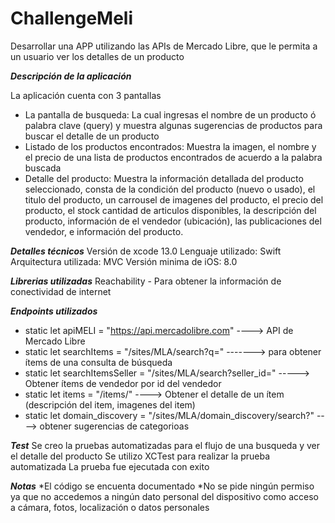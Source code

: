 # ChallengeMeli

Desarrollar una APP utilizando las APIs de Mercado Libre, que le permita a un usuario ver los detalles de un producto

***Descripción de la aplicación***

La aplicación cuenta con 3 pantallas
  * La pantalla de busqueda: 
      La cual ingresas el nombre de un producto ó palabra clave (query) y muestra algunas sugerencias de productos para buscar el detalle de un producto
  * Listado de los productos encontrados: 
      Muestra la imagen, el nombre y el precio de una lista de productos encontrados de acuerdo a la palabra buscada
  * Detalle del producto: 
      Muestra la información detallada del producto seleccionado, consta de la condición del producto (nuevo o usado), el titulo del producto, un carrousel de imagenes del producto, el precio del producto, el stock cantidad de articulos disponibles, la descripción del producto, información de el vendedor (ubicación), las publicaciones del vendedor, e información del producto.
      
***Detalles técnicos***
Versión de xcode 13.0
Lenguaje utilizado: Swift
Arquitectura utilizada: MVC
Versión minima de iOS: 8.0

***Librerias utilizadas***
Reachability - Para obtener la información de conectividad de internet

***Endpoints utilizados***
* static let apiMELI = "https://api.mercadolibre.com" ----> API de Mercado Libre
* static let searchItems = "/sites/MLA/search?q=" -------> para obtener ítems de una consulta de búsqueda
* static let searchItemsSeller = "/sites/MLA/search?seller_id=" -----> Obtener ítems de vendedor por id del vendedor
* static let items = "/items/" ----> Obtener el detalle de un ítem (descripción del item, imagenes del item)
* static let domain_discovery = "/sites/MLA/domain_discovery/search?" ----> obtener sugerencias de categorioas

***Test***
Se creo la pruebas automatizadas para el flujo de una busqueda y ver el detalle del producto
Se utilizo XCTest para realizar la prueba automatizada
La prueba fue ejecutada con exito

***Notas***
*El código se encuenta documentado
*No se pide ningún permiso ya que no accedemos a ningún dato personal del dispositivo como acceso a cámara, fotos, localización o datos personales
    
    
